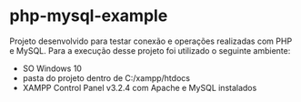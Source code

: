 # php-mysql-example

Projeto desenvolvido para testar conexão e operações realizadas com PHP e MySQL.
Para a execução desse projeto foi utilizado o seguinte ambiente:

* SO Windows 10
* pasta do projeto dentro de C:/xampp/htdocs
* XAMPP Control Panel v3.2.4 com Apache e MySQL instalados
